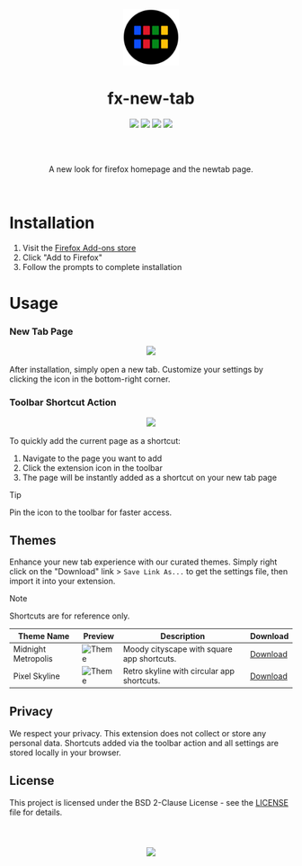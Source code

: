 <p align="center">
  <img src="src/assets/icons/icon.svg" width=100>
</p>
<h1 align="center">
  fx-new-tab
</h1>
<p align="center">
  <img src=https://img.shields.io/badge/TypeScript-007ACC?style=for-the-badge&logo=typescript&logoColor=white>
  <img src=https://img.shields.io/badge/Bootstrap-563D7C?style=for-the-badge&logo=bootstrap&logoColor=white>
  <img src=https://img.shields.io/badge/Gulp-CF4647?style=for-the-badge&logo=gulp&logoColor=white>
  <img src=https://img.shields.io/badge/npm-CB3837?style=for-the-badge&logo=npm&logoColor=white>
</p>
<br><br>
<p align="center">
  A new look for firefox homepage and the newtab page.
</p>
<br>

# Installation

1. Visit the [Firefox Add-ons store](https://addons.mozilla.org/en-US/firefox/addon/fx-new-tab)
2. Click "Add to Firefox"
3. Follow the prompts to complete installation

# Usage

### New Tab Page

<p align="center">
  <img width=50% src="https://github.com/enfyna/fx-new-tab/assets/91965312/eac87b30-8239-4e61-95d7-b688a9da476b">
</p>

After installation, simply open a new tab. Customize your settings by clicking the icon in the bottom-right corner.

### Toolbar Shortcut Action

<p align="center">
  <img width=50% src="https://github.com/enfyna/fx-new-tab/assets/91965312/5c15842a-3b8e-4278-848f-7e63ee8c3cdb">
</p>

To quickly add the current page as a shortcut:
1. Navigate to the page you want to add
2. Click the extension icon in the toolbar
3. The page will be instantly added as a shortcut on your new tab page

> [!TIP]
> Pin the icon to the toolbar for faster access.

## Themes

Enhance your new tab experience with our curated themes. Simply right click on the "Download" link > `Save Link As...` to get the settings file, then import it into your extension.

> [!NOTE]
> Shortcuts are for reference only.

| Theme Name | Preview | Description | Download |
|------------|---------|-------------|----------|
| Midnight Metropolis | ![Theme](https://github.com/enfyna/fx-new-tab/assets/91965312/a51ea16d-41bd-4e69-ba47-0b0da1c91063) | Moody cityscape with square app shortcuts. | [Download](https://raw.githubusercontent.com/enfyna/fx-new-tab/main/themes/MidnightMetropolis.json) |
| Pixel Skyline | ![Theme](https://github.com/enfyna/fx-new-tab/assets/91965312/404d23ca-df98-4651-a72d-30fa18cc7aa8) | Retro skyline with circular app shortcuts. | [Download](https://github.com/enfyna/fx-new-tab/blob/main/themes/PixelSkyline.json) |


## Privacy

We respect your privacy. This extension does not collect or store any personal data. Shortcuts added via the toolbar action and all settings are stored locally in your browser.

## License

This project is licensed under the BSD 2-Clause License - see the [LICENSE](https://github.com/enfyna/fx-new-tab/blob/main/LICENSE) file for details.

<br>

<h3 align="center">
  <a href="https://addons.mozilla.org/en-US/firefox/addon/fx-new-tab">
    <img src="https://github.com/enfyna/fx-new-tab/assets/91965312/3364e8d9-8220-4379-8822-289f142b7543" />
  </a>
</h3>

<br>
